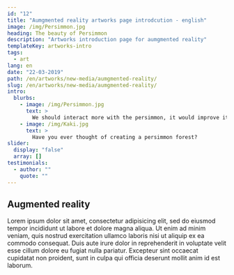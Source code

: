 ```yaml
---
id: "12"
title: "Aumgmented reality artworks page introdcution - english"
image: /img/Persimmon.jpg
heading: The beauty of Persimmon
description: "Artworks introduction page for aumgmented reality"
templateKey: artworks-intro
tags:
  - art
lang: en
date: "22-03-2019"
path: /en/artworks/new-media/aumgmented-reality/
slug: /en/artworks/new-media/aumgmented-reality/
intro:
  blurbs:
    - image: /img/Persimmon.jpg
      text: >
        We should interact more with the persimmon, it would improve its health!
    - image: /img/Kaki.jpg
      text: >
        Have you ever thought of creating a persimmon forest?
slider:
  display: "false"
  array: []
testimonials:
  - author: ""
    quote: ""
---
```


## Augmented reality

Lorem ipsum dolor sit amet, consectetur adipisicing elit, sed do eiusmod tempor incididunt ut labore et dolore magna aliqua. Ut enim ad minim veniam, quis nostrud exercitation ullamco laboris nisi ut aliquip ex ea commodo consequat. Duis aute irure dolor in reprehenderit in voluptate velit esse cillum dolore eu fugiat nulla pariatur. Excepteur sint occaecat cupidatat non proident, sunt in culpa qui officia deserunt mollit anim id est laborum.
